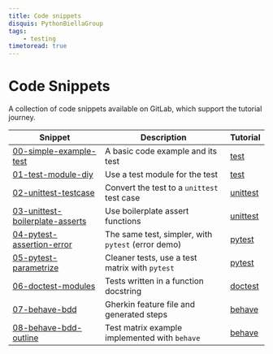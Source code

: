 ```yaml
---
title: Code snippets
disquis: PythonBiellaGroup
tags:
    - testing
timetoread: true
---
```


# Code Snippets

A collection of code snippets available on GitLab, which support the
tutorial journey.

| Snippet                                 | Description                                        | Tutorial               |
|-----------------------------------------|----------------------------------------------------|------------------------|
| [00-simple-example-test][s:00]          | A basic code example and its test                  | [test][t:test]         |
| [01-test-module-diy][s:01]              | Use a test module for the test                     | [test][t:test]         |
| [02-unittest-testcase][s:02]            | Convert the test to a `unittest` test case         | [unittest][t:unittest] |
| [03-unittest-boilerplate-asserts][s:03] | Use boilerplate assert functions                   | [unittest][t:unittest] |
| [04-pytest-assertion-error][s:04]       | The same test, simpler, with `pytest` (error demo) | [pytest][t:pytest]     |
| [05-pytest-parametrize][s:05]           | Cleaner tests, use a test matrix with `pytest`     | [pytest][t:pytest]     |
| [06-doctest-modules][s:06]              | Tests written in a function docstring              | [doctest][t:doctest]   |
| [07-behave-bdd][s:07]                   | Gherkin feature file and generated steps           | [behave][t:behave]     |
| [08-behave-bdd-outline][s:08]           | Test matrix example implemented with `behave`      | [behave][t:behave]     |

[s:00]: https://gitlab.com/pythonbiellagroup/testinginpython/-/snippets/3613591
[s:01]: https://gitlab.com/pythonbiellagroup/testinginpython/-/snippets/3613593
[s:02]: https://gitlab.com/pythonbiellagroup/testinginpython/-/snippets/3613596
[s:03]: https://gitlab.com/pythonbiellagroup/testinginpython/-/snippets/3613598
[s:04]: https://gitlab.com/pythonbiellagroup/testinginpython/-/snippets/3613599
[s:05]: https://gitlab.com/pythonbiellagroup/testinginpython/-/snippets/3613600
[s:06]: https://gitlab.com/pythonbiellagroup/testinginpython/-/snippets/3613602
[s:07]: https://gitlab.com/pythonbiellagroup/testinginpython/-/snippets/3613603
[s:08]: https://gitlab.com/pythonbiellagroup/testinginpython/-/snippets/3613604

[t:test]: ../tutorial/test.md
[t:unittest]: ../tutorial/unittest.md
[t:pytest]: ../tutorial/pytest.md
[t:doctest]: ../tutorial/doctest.md
[t:behave]: ../tutorial/behave.md
